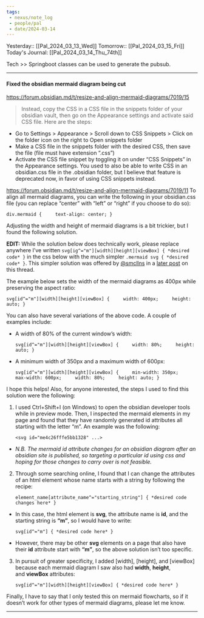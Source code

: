 ```yaml
---
tags:
 - nexus/note_log
 - people/pal
 - date/2024-03-14
---
```

Yesterday:: [[Pal_2024_03_13_Wed]] 
Tomorrow:: [[Pal_2024_03_15_Fri]]  
Today's Journal: [[Pal_2024_03_14_Thu_74th]] 

Tech >> Springboot classes can be used to generate the pubsub.

-----
#### Fixed the obsidian mermaid diagram being cut 
https://forum.obsidian.md/t/resize-and-align-mermaid-diagrams/7019/15
> Instead, copy the CSS in a CSS file in the snippets folder of your obsidian vault, then go on the Appearance settings and activate said CSS file. Here are the steps:
- Go to Settings > Appearance > Scroll down to CSS Snippets > Click on the folder icon on the right to Open snippets folder
- Make a CSS file in the snippets folder with the desired CSS, then save the file (file must have extension “.css”)
- Activate the CSS file snippet by toggling it on under “CSS Snippets” in the Appearance settings.
You used to also be able to write CSS in an obsidian.css file in the .obsidian folder, but I believe that feature is deprecated now, in favor of using CSS snippets instead.

https://forum.obsidian.md/t/resize-and-align-mermaid-diagrams/7019/11
To align all mermaid diagrams, you can write the following in your obsidian.css file (you can replace “center” with “left” or “right” if you choose to do so):

`div.mermaid {     text-align: center; }`

Adjusting the width and height of mermaid diagrams is a bit trickier, but I found the following solution.

**EDIT:** While the solution below does technically work, please replace anywhere I’ve written `svg[ig^="m"][width][height][viewBox] { *desired code* }` in the css below with the much simpler `.mermaid svg { *desired code* }`. This simpler solution was offered by [@smcllns](https://forum.obsidian.md/u/smcllns) in a [later post](https://forum.obsidian.md/t/ability-to-resize-and-align-mermaid-diagrams/7019/20) on this thread.

The example below sets the width of the mermaid diagrams as 400px while preserving the aspect ratio:

`svg[id^="m"][width][height][viewBox] {     width: 400px;     height: auto; }`

You can also have several variations of the above code. A couple of examples include:

- A width of 80% of the current window’s width:
    
    `svg[id^="m"][width][height][viewBox] {     width: 80%;     height: auto; }`
    
- A minimum width of 350px and a maximum width of 600px:
    
    `svg[id^="m"][width][height][viewBox] {     min-width: 350px;     max-width: 600px;     width: 80%;     height: auto; }`
    

I hope this helps! Also, for anyone interested, the steps I used to find this solution were the following:

1. I used Ctrl+Shift+I (on Windows) to open the obsidian developer tools while in preview mode. Then, I inspected the mermaid elements in my page and found that they have randomly generated id attributes all starting with the letter “m”. An example was the following:
    
    `<svg id="me4c26fffe5bb1328" ...>`
    

- _N.B. The mermaid id attribute changes for an obsidian diagram after an obsidian site is published, so targeting a particular id using css and hoping for those changes to carry over is not feasible._

2. Through some searching online, I found that I can change the attributes of an html element whose name starts with a string by following the recipe:
    
    `element_name[attribute_name^="starting_string"] { *desired code changes here* }`
    

- In this case, the html element is **svg**, the attribute name is **id**, and the starting string is **“m”**, so I would have to write:
    
    `svg[id^="m"] { *desired code here* }`
    
- However, there may be other **svg** elements on a page that also have their **id** attribute start with **“m”**, so the above solution isn’t too specific.
    

3. In pursuit of greater specificity, I added [width], [height], and [viewBox] because each mermaid diagram I saw also had **width**, **height**, and **viewBox** attributes:
    
    `svg[id^="m"][width][height][viewBox] { *desired code here* }`
    

Finally, I have to say that I only tested this on mermaid flowcharts, so if it doesn’t work for other types of mermaid diagrams, please let me know.

----
